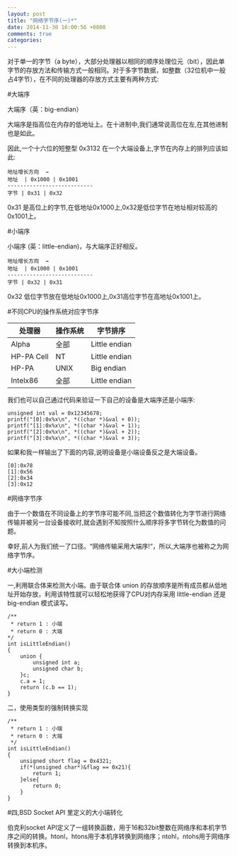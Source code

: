 ```yaml
---
layout: post
title: "网络字节序(一)*"
date: 2014-11-30 16:00:56 +0800
comments: true
categories: 
---
```


对于单一的字节（a byte），大部分处理器以相同的顺序处理位元（bit），因此单字节的存放方法和传输方式一般相同。对于多字节数据，如整数（32位机中一般占4字节），在不同的处理器的存放方式主要有两种方式:

#大端序

大端序（英：big-endian）

大端序是指高位在内存的低地址上。在十进制中,我们通常说高位在左,在其他进制也是如此。

因此,一个十六位的短整型 0x3132 在一个大端设备上,字节在内存上的排列应该如此:
	
	地址增长方向  →
	地址	| 0x1000 | 0x1001 
	--------------------------- 
	字节 | 0x31 | 0x32 


0x31 是高位上的字节,在低地址0x1000上,0x32是低位字节在地址相对较高的0x1001上。

#小端序

小端序 (英：little-endian)，与大端序正好相反。

	地址增长方向  →
	地址	| 0x1000 | 0x1001 
	--------------------------- 
	字节 | 0x32 | 0x31

0x32 低位字节放在低地址0x1000上,0x31高位字节在高地址0x1001上。
	
#不同CPU的操作系统对应字节序

处理器 | 操作系统 | 字节排序
------------ | ------------- | ------------
Alpha | 全部   | Little endian
HP-PA Cell | NT  | Little endian
HP-PA | UNIX  | Big endian
Intelx86 | 全部  | Little endian
	
我们也可以自己通过代码来验证一下自己的设备是大端序还是小端序:

	unsigned int val = 0x12345678;
    printf("[0]:0x%x\n", *((char *)&val + 0));
    printf("[1]:0x%x\n", *((char *)&val + 1));
    printf("[2]:0x%x\n", *((char *)&val + 2));
    printf("[3]:0x%x\n", *((char *)&val + 3));
	
如果和我一样输出了下面的内容,说明设备是小端设备反之是大端设备。

	[0]:0x78
	[1]:0x56
	[2]:0x34
	[3]:0x12
	
	
#网络字节序

由于一个数值在不同设备上的字节序可能不同,当把这个数值转化为字节进行网络传输并被另一台设备接收时,就会遇到不知按照什么顺序将多字节转化为数值的问题。

幸好,前人为我们统一了口径。“网络传输采用大端序!“，所以,大端序也被称之为网络字节序。
	
#大小端检测

一,利用联合体来检测大小端。由于联合体 union 的存放顺序是所有成员都从低地址开始存放，利用该特性就可以轻松地获得了CPU对内存采用 little-endian 还是 big-endian 模式读写。
	
	/**
	 * return 1 : 小端
	 * return 0 : 大端
	*/
	int isLittleEndian()
	{
	    union {
	        unsigned int a;
	        unsigned char b;
	    }c;
	    c.a = 1;
	    return (c.b == 1);
	}
	
二，使用类型的强制转换实现

	/**
	 * return 1 : 小端
	 * return 0 : 大端
	 */
	int isLittleEndian()
	{
	    unsigned short flag = 0x4321;
	    if(*(unsigned char*)&flag == 0x21){
	        return 1;
	    }else{
	        return 0;
	    }
	}

	
#四,BSD Socket API 里定义的大小端转化


伯克利socket API定义了一组转换函数，用于16和32bit整数在网络序和本机字节序之间的转换。htonl，htons用于本机序转换到网络序；ntohl，ntohs用于网络序转换到本机序。






